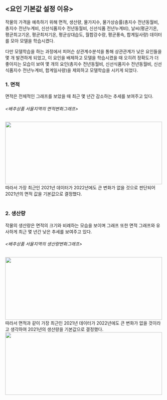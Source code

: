 ## <요인 기본값 설정 이유>

작물의 가격을 예측하기 위해 면적, 생산량, 물가지수, 물가상승률(총지수 전년동월비, 총지수 전년누계비, 신선식품지수 전년동월비, 신선식품 전년누계비), 날씨(평균기온, 평균최고기온, 평균최저기온, 평균상대습도, 월합강수량, 평균풍속, 합계일사량) 데이터를 모아 모델을 학습시켰다.

다만 모델학습을 하는 과정에서 피어슨 상관계수분석을 통해 상관관계가 낮은 요인들을 몇 개 발견하게 되었고, 이 요인을 배제하고 모델을 학습시켰을 때 오히려 정확도가 더 좋아지는 모습이 보여 몇 개의 요인(총지수 전년동월비, 신선식품지수 전년동월비, 신선식품지수 전년누계비, 합계일사량)을 제외하고 모델학습을 시키게 되었다.

### 1. 면적
면적은 전체적인 그래프를 보았을 때 최근 몇 년간 감소하는 추세를 보여주고 있다.
###### <배추상품 서울지역의 면적변화그래프>
<img src="https://user-images.githubusercontent.com/56716976/166150647-311e06a8-a458-4c92-87c2-167e61d64f21.png"  width="500" height="200">
따라서 가장 최근인 2021년 데이터가 2022년에도 큰 변화가 없을 것으로 판단되어 2021년의 면적 값을 기본값으로 결정했다.

<br>
<br>

### 2. 생산량
작물의 생산량은 면적의 크기와 비례하는 모습을 보이며 그래프 또한 면적 그래프와 유사하게 최근 몇 년간 낮은 추세를 보여주고 있다.
###### <배추상품 서울지역의 생산량변화그래프>
<img src="https://user-images.githubusercontent.com/56716976/166150994-b2892a2d-33ac-443e-98d4-a91bc2c94208.png"  width="500" height="200">
따라서 면적과 같이 가장 최근인 2021년 데이터가 2022년에도 큰 변화가 없을 것이라고 생각하여 2021년의 생산량을 기본값으로 결정했다.


<img src=""  width="500" height="200">






